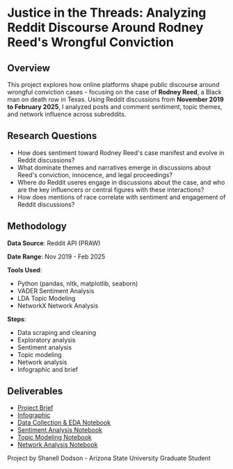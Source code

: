 # Justice in the Threads: Analyzing Reddit Discourse Around Rodney Reed's Wrongful Conviction

## Overview
This project explores how online platforms shape public discourse around wrongful conviction cases - focusing on the case of **Rodney Reed**, a Black man on death row in Texas. Using Reddit discussions from **November 2019 to February 2025**, I analyzed posts and comment sentiment, topic themes, and network influence across subreddits.

## Research Questions
- How does sentiment toward Rodney Reed's case manifest and evolve in Reddit discussions?
- What dominate themes and narratives emerge in discussions about Reed's conviction, innocence, and legal proceedings?
- Where do Reddit useres engage in discussions about the case, and who are the key influencers or central figures with these interactions?
- How does mentions of race correlate with sentiment and engagement of Reddit discussions?

## Methodology
**Data Source**: Reddit API (PRAW)

**Date Range**: Nov 2019 - Feb 2025

**Tools Used**:
- Python (pandas, nltk, matplotlib, seaborn)
- VADER Sentiment Analysis
- LDA Topic Modeling
- NetworkX Network Analysis

**Steps**:
- Data scraping and cleaning
- Exploratory analysis
- Sentiment analysis
- Topic modeling
- Network analysis
- Infographic and brief

## Deliverables
- [Project Brief](./report/RodneyReed_Brief.pdf)
- [Infographic](./infographic/Reed_infographic.pdf)
- [Data Collection & EDA Notebook](./notebooks/01_data_collection.ipynb)
- [Sentiment Analysis Notebook](./notebooks/02_sentiment_analysis.ipynb)
- [Topic Modeling Notebook](./notebooks/03_topic_modeling.ipynb)
- [Network Analysis Notebook](.notebooks/04_network_analysis.ipynb)


Project by Shanell Dodson - Arizona State University Graduate Student
